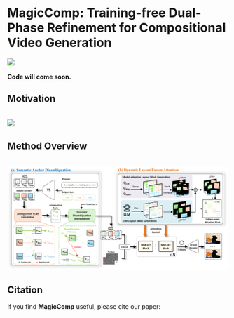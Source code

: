 # MagicComp: Training-free Dual-Phase Refinement for Compositional Video Generation
<a href='https://hong-yu-zhang.github.io/MagicComp-Page/'><img src='https://img.shields.io/badge/Project-Page-Green'></a> <a href='https://arxiv.org/abs/2412.04440'></a> 

**Code will come soon.**

## Motivation
<br>
<img width="950" src="imgs/Motivation.png"/>
<br>

## Method Overview
<br>
<img width="950" src="imgs/Method_Overview.png"/>
<br>

## Citation
If you find **MagicComp** useful, please cite our paper:
